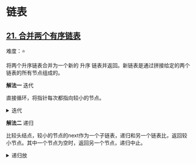 # 链表

## [21. 合并两个有序链表](https://leetcode.cn/problems/merge-two-sorted-lists/description/)

难度：⭐️

将两个升序链表合并为一个新的 升序 链表并返回。新链表是通过拼接给定的两个链表的所有节点组成的。 

**解法一** 迭代

直接循环，将指针每次都指向较小的节点。

<details>
    <summary>迭代</summary>
    ```java
    public ListNode mergeTwoLists1(ListNode list1, ListNode list2) {
        if (list1 == null) {
            return list2;
        }
        if (list2 == null) {
            return list1;
        }
        ListNode dummy = new ListNode(-1);
        ListNode p = dummy;
        ListNode p1 = list1;
        ListNode p2 = list2;
        while (p1 != null && p2 != null) {
            if (p1.val < p2.val) {
                p.next = p1;
                p1 = p1.next;
            } else {
                p.next = p2;
                p2 = p2.next;
            }
            p = p.next;
        }
        if (p1 != null) {
            p.next = p1;
        } else if (p2 != null) {
            p.next = p2;
        }
        return dummy.next;
    }
    ```
</details>

**解法二** 递归

比较头结点，较小的节点的next作为一个子链表，递归和另一个链表比，返回较小节点。其中一个节点为空时，返回另一个节点，递归中止。

<details>
    <summary>递归放</summary>
    ```java
    public ListNode mergeTwoLists(ListNode list1, ListNode list2) {
        if (list1 == null) {
            return list2;
        }
        if (list2 == null) {
            return list1;
        }
        if (list1.val < list2.val) {
            list1.next = mergeTwoLists(list1.next, list2);
            return list1;
        } else {
            list2.next = mergeTwoLists(list1, list2.next);
            return list2;
        }
    }
    ```
</details>

